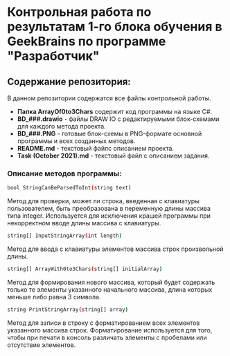 # Контрольная работа по результатам 1-го блока обучения в GeekBrains по программе "Разработчик"
## Содержание репозитория:

В данном репозитории содержатся все файлы контрольной работы.

* **Папка ArrayOf0to3Chars** содержит код программы на языке C#.
* **BD_###.drawio** - файлы DRAW IO с редактируемыми блок-схемами для каждого метода проекта.
* **BD_###.PNG** - готовые блок-схемы в PNG-формате основной программы и всех созданных методов.
* **README.md** - текстовый файлс описанием проекта.
* **Task (October 2021).md** - текстовый файл с описанием задания.

### Описание методов программы:

```sh 
bool StringCanBeParsedToInt(string text)
```
Метод для проверки, может ли строка, введенная с клавиатуры пользователем, быть преобразована в переменную длины массива типа integer. Используется для исключения крашей программы при некорректном вводе длины массива с клавиатуры.
 ```sh 
string[] InputStringArray(int length)
```
Метод для ввода с клавиатуры элементов массива строк произвольной длины.
 ```sh 
string[] ArrayWith0to3Chars(string[] initialArray)
```
Метод для формирования нового массива, который будет содержать только те элементы указанного начального массива, длина которых меньше либо равна 3 символа. 
 ```sh 
string PrintStringArray(string[] array)
```
Метод для записи в строку с форматированием всех элементов указанного массива строк. Форматирование используется для того, чтобы при печати в консоль различать элементы с пробелами или отсутствие элементов. 

